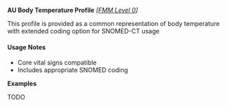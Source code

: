 **AU Body Temperature Profile** *[[FMM Level 0](guidance.html)]*

This profile is provided as a common representation of body temperature with extended coding option for SNOMED-CT usage

#### Usage Notes
* Core vital signs compatible
* Includes appropriate SNOMED coding

**Examples**

TODO